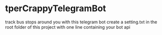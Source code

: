 # tperCrappyTelegramBot
track bus stops around you with this telegram bot
create a setting.txt in the root folder of this project with one line containing your bot api

